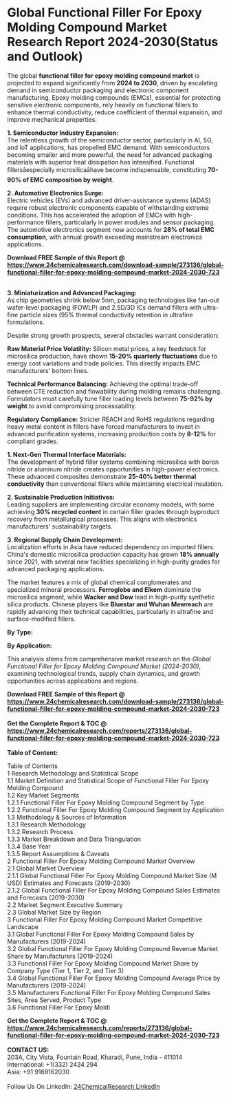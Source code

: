 <h1>Global Functional Filler For Epoxy Molding Compound Market Research Report 2024-2030(Status and Outlook)</h1><p>The global <strong>functional filler for epoxy molding compound market</strong> is projected to expand significantly from <strong>2024 to 2030</strong>, driven by escalating demand in semiconductor packaging and electronic component manufacturing. Epoxy molding compounds (EMCs), essential for protecting sensitive electronic components, rely heavily on functional fillers to enhance thermal conductivity, reduce coefficient of thermal expansion, and improve mechanical properties.</p><p><strong>1. Semiconductor Industry Expansion:</strong><br>
The relentless growth of the semiconductor sector, particularly in AI, 5G, and IoT applications, has propelled EMC demand. With semiconductors becoming smaller and more powerful, the need for advanced packaging materials with superior heat dissipation has intensified. Functional fillersâespecially microsilicaâhave become indispensable, constituting <strong>70-90% of EMC composition by weight</strong>.</p><p><strong>2. Automotive Electronics Surge:</strong><br>
Electric vehicles (EVs) and advanced driver-assistance systems (ADAS) require robust electronic components capable of withstanding extreme conditions. This has accelerated the adoption of EMCs with high-performance fillers, particularly in power modules and sensor packaging. The automotive electronics segment now accounts for <strong>28% of total EMC consumption</strong>, with annual growth exceeding mainstream electronics applications.</p><div><b>Download FREE Sample of this Report @ 
            <a href="https://www.24chemicalresearch.com/download-sample/273136/global-functional-filler-for-epoxy-molding-compound-market-2024-2030-723">
            https://www.24chemicalresearch.com/download-sample/273136/global-functional-filler-for-epoxy-molding-compound-market-2024-2030-723</a></b></div><br><p><strong>3. Miniaturization and Advanced Packaging:</strong><br>
As chip geometries shrink below 5nm, packaging technologies like fan-out wafer-level packaging (FOWLP) and 2.5D/3D ICs demand fillers with ultra-fine particle sizes (95% thermal conductivity retention in ultrafine formulations.</p><p>Despite strong growth prospects, several obstacles warrant consideration:</p><p><strong>Raw Material Price Volatility:</strong> Silicon metal prices, a key feedstock for microsilica production, have shown <strong>15-20% quarterly fluctuations</strong> due to energy cost variations and trade policies. This directly impacts EMC manufacturers' bottom lines.</p><p><strong>Technical Performance Balancing:</strong> Achieving the optimal trade-off between CTE reduction and flowability during molding remains challenging. Formulators must carefully tune filler loading levels between <strong>75-92% by weight</strong> to avoid compromising processability.</p><p><strong>Regulatory Compliance:</strong> Stricter REACH and RoHS regulations regarding heavy metal content in fillers have forced manufacturers to invest in advanced purification systems, increasing production costs by <strong>8-12%</strong> for compliant grades.</p><p><strong>1. Next-Gen Thermal Interface Materials:</strong><br>
The development of hybrid filler systems combining microsilica with boron nitride or aluminum nitride creates opportunities in high-power electronics. These advanced composites demonstrate <strong>25-40% better thermal conductivity</strong> than conventional fillers while maintaining electrical insulation.</p><p><strong>2. Sustainable Production Initiatives:</strong><br>
Leading suppliers are implementing circular economy models, with some achieving <strong>30% recycled content</strong> in certain filler grades through byproduct recovery from metallurgical processes. This aligns with electronics manufacturers' sustainability targets.</p><p><strong>3. Regional Supply Chain Development:</strong><br>
Localization efforts in Asia have reduced dependency on imported fillers. China's domestic microsilica production capacity has grown <strong>18% annually</strong> since 2021, with several new facilities specializing in high-purity grades for advanced packaging applications.</p><p>The market features a mix of global chemical conglomerates and specialized mineral processors. <strong>Ferroglobe and Elkem</strong> dominate the microsilica segment, while <strong>Wacker and Dow</strong> lead in high-purity synthetic silica products. Chinese players like <strong>Bluestar and Wuhan Mewreach</strong> are rapidly advancing their technical capabilities, particularly in ultrafine and surface-modified fillers.</p><p><strong>By Type:</strong></p><p><strong>By Application:</strong></p><p>This analysis stems from comprehensive market research on the <em>Global Functional Filler for Epoxy Molding Compound Market (2024-2030)</em>, examining technological trends, supply chain dynamics, and growth opportunities across applications and regions.</p><div><b>Download FREE Sample of this Report @ 
            <a href="https://www.24chemicalresearch.com/download-sample/273136/global-functional-filler-for-epoxy-molding-compound-market-2024-2030-723">
            https://www.24chemicalresearch.com/download-sample/273136/global-functional-filler-for-epoxy-molding-compound-market-2024-2030-723</a></b></div><br><div><b>Get the Complete Report & TOC @ 
            <a href="https://www.24chemicalresearch.com/reports/273136/global-functional-filler-for-epoxy-molding-compound-market-2024-2030-723">
            https://www.24chemicalresearch.com/reports/273136/global-functional-filler-for-epoxy-molding-compound-market-2024-2030-723</a></b></div><br>
            <b>Table of Content:</b><p>Table of Contents<br />
1 Research Methodology and Statistical Scope<br />
1.1 Market Definition and Statistical Scope of Functional Filler For Epoxy Molding Compound<br />
1.2 Key Market Segments<br />
1.2.1 Functional Filler For Epoxy Molding Compound Segment by Type<br />
1.2.2 Functional Filler For Epoxy Molding Compound Segment by Application<br />
1.3 Methodology & Sources of Information<br />
1.3.1 Research Methodology<br />
1.3.2 Research Process<br />
1.3.3 Market Breakdown and Data Triangulation<br />
1.3.4 Base Year<br />
1.3.5 Report Assumptions & Caveats<br />
2 Functional Filler For Epoxy Molding Compound Market Overview<br />
2.1 Global Market Overview<br />
2.1.1 Global Functional Filler For Epoxy Molding Compound Market Size (M USD) Estimates and Forecasts (2019-2030)<br />
2.1.2 Global Functional Filler For Epoxy Molding Compound Sales Estimates and Forecasts (2019-2030)<br />
2.2 Market Segment Executive Summary<br />
2.3 Global Market Size by Region<br />
3 Functional Filler For Epoxy Molding Compound Market Competitive Landscape<br />
3.1 Global Functional Filler For Epoxy Molding Compound Sales by Manufacturers (2019-2024)<br />
3.2 Global Functional Filler For Epoxy Molding Compound Revenue Market Share by Manufacturers (2019-2024)<br />
3.3 Functional Filler For Epoxy Molding Compound Market Share by Company Type (Tier 1, Tier 2, and Tier 3)<br />
3.4 Global Functional Filler For Epoxy Molding Compound Average Price by Manufacturers (2019-2024)<br />
3.5 Manufacturers Functional Filler For Epoxy Molding Compound Sales Sites, Area Served, Product Type<br />
3.6 Functional Filler For Epoxy Moldi</p><div><b>Get the Complete Report & TOC @ 
            <a href="https://www.24chemicalresearch.com/reports/273136/global-functional-filler-for-epoxy-molding-compound-market-2024-2030-723">
            https://www.24chemicalresearch.com/reports/273136/global-functional-filler-for-epoxy-molding-compound-market-2024-2030-723</a></b></div><br><b>CONTACT US:</b><br>
            203A, City Vista, Fountain Road, Kharadi, Pune, India - 411014<br>
            International: +1(332) 2424 294<br>
            Asia: +91 9169162030 <br><br>
            Follow Us On LinkedIn: <a href="https://www.linkedin.com/company/24chemicalresearch/">24ChemicalResearch LinkedIn</a>